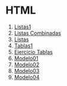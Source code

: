 <div align="justify">

# HTML
1. [Listas1](/HTML/listas/listas1.html)
1. [Listas Combinadas](/HTML/listas/listasCombinadas.html)
1. [Listas](/HTML/listas/listas.html)
1. [Tablas1](/HTML/tablas/tablas1.html)
1. [Ejercicio Tablas](/HTML/tablas/ejercicioTablas/index.html)
1. [Modelo01](/HTML/tablas/modelo01/index.html)
1. [Modelo02](/HTML/tablas/modelo02/index.html)
1. [Modelo03](/HTML/tablas/modelo03/index.html)
1. [Modelo04](/HTML/tablas/modelo04/index.html)



</div>